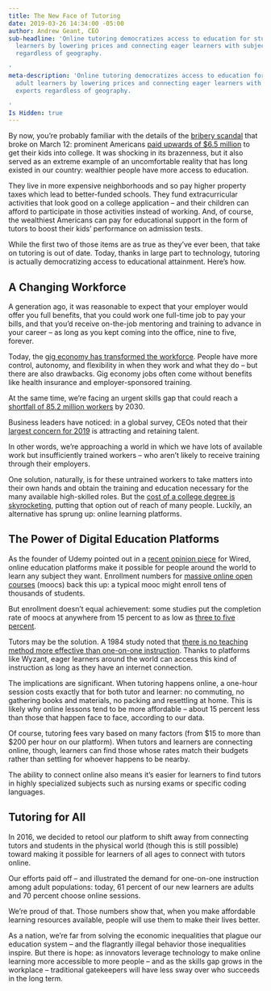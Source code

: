 ```yaml
---
title: The New Face of Tutoring
date: 2019-03-26 14:34:00 -05:00
author: Andrew Geant, CEO
sub-headline: 'Online tutoring democratizes access to education for students and adult
  learners by lowering prices and connecting eager learners with subject-area experts
  regardless of geography.

'
meta-description: 'Online tutoring democratizes access to education for students and
  adult learners by lowering prices and connecting eager learners with subject-area
  experts regardless of geography.

'
Is Hidden: true
---
```


By now, you’re probably familiar with the details of the [bribery scandal](https://www.nytimes.com/2019/03/12/us/college-admissions-cheating-scandal.html) that broke on March 12: prominent Americans [paid upwards of $6.5 million](https://www.latimes.com/local/lanow/la-me-college-admissions-bribe-fixer-20190324-story.html) to get their kids into college. It was shocking in its brazenness, but it also served as an extreme example of an uncomfortable reality that has long existed in our country: wealthier people have more access to education.

They live in more expensive neighborhoods and so pay higher property taxes which lead to better-funded schools. They fund extracurricular activities that look good on a college application – and their children can afford to participate in those activities instead of working. And, of course, the wealthiest Americans can pay for educational support in the form of tutors to boost their kids’ performance on admission tests.

While the first two of those items are as true as they’ve ever been, that take on tutoring is out of date. Today, thanks in large part to technology, tutoring is actually democratizing access to educational attainment. Here’s how.

## A Changing Workforce

A generation ago, it was reasonable to expect that your employer would offer you full benefits, that you could work one full-time job to pay your bills, and that you’d receive on-the-job mentoring and training to advance in your career – as long as you kept coming into the office, nine to five, forever.

Today, the [gig economy has transformed the workforce](https://money.cnn.com/2017/05/24/news/economy/gig-economy-intuit/index.html). People have more control, autonomy, and flexibility in when they work and what they do – but there are also drawbacks. Gig economy jobs often come without benefits like health insurance and employer-sponsored training.

At the same time, we’re facing an urgent skills gap that could reach a [shortfall of 85.2 million workers](https://dsqapj1lakrkc.cloudfront.net/media/sidebar_downloads/FOWTalentCrunchFinal_Spring2018.pdf) by 2030. 

Business leaders have noticed: in a global survey, CEOs noted that their [largest concern for 2019](https://www.conference-board.org/press/pressdetail.cfm?pressid=7650) is attracting and retaining talent.

In other words, we’re approaching a world in which we have lots of available work but insufficiently trained workers – who aren’t likely to receive training through their employers. 

One solution, naturally, is for these untrained workers to take matters into their own hands and obtain the training and education necessary for the many available high-skilled roles. But the [cost of a college degree is skyrocketing](https://www.valuepenguin.com/student-loans/average-cost-of-college), putting that option out of reach of many people. Luckily, an alternative has sprung up: online learning platforms.

## The Power of Digital Education Platforms

As the founder of Udemy pointed out in a [recent opinion piece](https://www.wired.com/story/the-deeper-education-issue-under-the-college-bribery-scandal/) for Wired, online education platforms make it possible for people around the world to learn any subject they want. Enrollment numbers for [massive online open courses](https://en.wikipedia.org/wiki/Massive_open_online_course) (moocs) back this up: a typical mooc might enroll tens of thousands of students.

But enrollment doesn’t equal achievement: some studies put the completion rate of moocs at anywhere from 15 percent to as low as [three to five percent](https://en.wikipedia.org/wiki/Massive_open_online_course#Completion_rates).

Tutors may be the solution. A 1984 study noted that [there is no teaching method more effective than one-on-one instruction](http://web.mit.edu/5.95/readings/bloom-two-sigma.pdf). Thanks to platforms like Wyzant, eager learners around the world can access this kind of instruction as long as they have an internet connection.

The implications are significant. When tutoring happens online, a one-hour session costs exactly that for both tutor and learner: no commuting, no gathering books and materials, no packing and resettling at home. This is likely why online lessons tend to be more affordable – about 15 percent less than those that happen face to face, according to our data.

Of course, tutoring fees vary based on many factors (from $15 to more than $200 per hour on our platform). When tutors and learners are connecting online, though, learners can find those whose rates match their budgets rather than settling for whoever happens to be nearby.

The ability to connect online also means it’s easier for learners to find tutors in highly specialized subjects such as nursing exams or specific coding languages.

## Tutoring for All

In 2016, we decided to retool our platform to shift away from connecting tutors and students in the physical world (though this is still possible) toward making it possible for learners of all ages to connect with tutors online.

Our efforts paid off – and illustrated the demand for one-on-one instruction among adult populations: today, 61 percent of our new learners are adults and 70 percent choose online sessions.

We’re proud of that. Those numbers show that, when you make affordable learning resources available, people will use them to make their lives better.

As a nation, we’re far from solving the economic inequalities that plague our education system – and the flagrantly illegal behavior those inequalities inspire. But there is hope: as innovators leverage technology to make online learning more accessible to more people – and as the skills gap grows in the workplace – traditional gatekeepers will have less sway over who succeeds in the long term.
